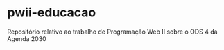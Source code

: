 # pwii-educacao
Repositório relativo ao trabalho de Programação Web II sobre o ODS 4 da Agenda 2030

